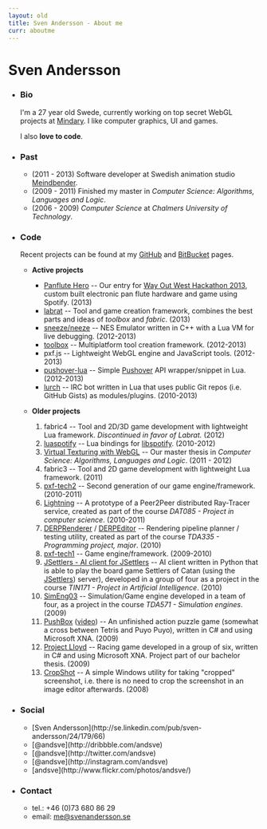 ```yaml
---
layout: old
title: Sven Andersson - About me
curr: aboutme
---
```

Sven Andersson
==============
* ### Bio ###

	I'm a 27 year old Swede, currently working on top secret WebGL projects at [Mindary](http://www.mindary.se/). I like computer graphics, UI and games.

	I also **love to code**. 

* ### Past ###
	
	*  (2011 - 2013) Software developer at Swedish animation studio [Meindbender](http://meindbender.com/).
	*  (2009 - 2011) Finished my master in _Computer Science: Algorithms, Languages and Logic_.
	*  (2006 - 2009) _Computer Science_ at _Chalmers University of Technology_.

* ### Code ###

	Recent projects can be found at my [GitHub](https://github.com/sweetfish) and [BitBucket](https://bitbucket.org/andsve) pages.

	* **Active projects**

		* [Panflute Hero](http://wowhack.challengepost.com/submissions/16385-panflute-hero) -- Our entry for [Way Out West Hackathon 2013](http://wowhack.challengepost.com/), custom built electronic pan flute hardware and game using Spotify. (2013)
		* [labrat](https://bitbucket.org/andsve/labrat/) -- Tool and game creation framework, combines the best parts and ideas of *toolbox* and *fabric*. (2013)
		* [sneeze/neeze](https://bitbucket.org/andsve/sneeze/) -- NES Emulator written in C++ with a Lua VM for live debugging. (2012-2013)
		* [toolbox](https://bitbucket.org/andsve/toolbox/) -- Multiplatform tool creation framework. (2012-2013)
		* pxf.js -- Lightweight WebGL engine and JavaScript tools. (2012-2013)
		* [pushover-lua](https://github.com/sweetfish/pushover-lua) -- Simple [Pushover](https://pushover.net) API wrapper/snippet in Lua. (2012-2013)
		* [lurch](http://github.com/sweetfish/lurch) -- IRC bot written in Lua that uses public Git repos (i.e. GitHub Gists) as modules/plugins. (2010-2013)
		

	* **Older projects**

		1.  fabric4 -- Tool and 2D/3D game development with lightweight Lua framework. *Discontinued in favor of Labrat.* (2012)
		1.  [luaspotify](https://github.com/sweetfish/luaspotify/) -- Lua bindings for [libspotify](https://developer.spotify.com/technologies/libspotify/). (2010-2012)
		1.  [Virtual Texturing with WebGL](http://publications.lib.chalmers.se/publication/155126) -- Our master thesis in _Computer Science: Algorithms, Languages and Logic_. (2011 - 2012)
		1.  fabric3 -- Tool and 2D game development with lightweight Lua framework. (2011)
		1.  [pxf-tech2](http://github.com/pxf/pxf-tech2) -- Second generation of our game engine/framework. (2010-2011)
		1.  [Lightning](http://github.com/pxf/pxf-tech2/tree/master/Projects/Lightning) -- A prototype of a Peer2Peer distributed Ray-Tracer service, created as part of the course _DAT085 - Project in computer science_. (2010-2011)
		1.  [DERPRenderer](http://github.com/pxf/pxf-tech2/tree/master/Projects/DERPRenderer) / [DERPEditor](http://github.com/pxf/pxf-tech2/tree/master/Projects/DERPEditor) -- Rendering pipeline planner / testing utility, created as part of the course _TDA335 - Programming project, major_. (2010)
		1.  [pxf-tech1](http://github.com/pxf/pxf) -- Game engine/framework. (2009-2010)
		1.  [JSettlers - AI client for JSettlers](http://sweetfish.github.com/TIN171/) -- AI client written in Python that is able to play the board game Settlers of Catan (using the [JSettlers](http://nand.net/jsettlers/devel/)) server), developed in a group of four as a project in the course _TIN171 - Project in Artificial Intelligence_. (2010)
		1.  [SimEng03](http://code.google.com/p/simeng03/) -- Simulation/Game engine developed in a team of four, as a project in the course _TDA571 - Simulation engines_. (2009)
		1.  [PushBox](http://md5.se/cg/pb/PushBoxWindows_noinstall.zip) ([video](http://md5.se/cg/pb/pushbox_02.ogv)) -- An unfinished action puzzle game (somewhat a cross between Tetris and Puyo Puyo), written in C# and using Microsoft XNA. (2009)
		1.  [Project Lloyd](http://lloyd.codeplex.com/) -- Racing game developed in a group of six, written in C# and using Microsoft XNA. Project part of our bachelor thesis. (2009)
		1.  [CropShot](http://content.svenandersson.se/cropshot/) -- A simple Windows utility for taking "cropped" screenshot, i.e. there is no need to crop the screenshot in an image editor afterwards. (2008)

* ### Social ###
	
	<ul>
	<li><i class="fa fa-linkedin-square"></i> [Sven Andersson](http://se.linkedin.com/pub/sven-andersson/24/179/66)</li>
	<li><i class="fa fa-dribbble"></i> [@andsve](http://dribbble.com/andsve)</li>
	<li><i class="fa fa-twitter-square"></i> [@andsve](http://twitter.com/andsve)</li>
	<li><i class="fa fa-instagram"></i> [@andsve](http://instagram.com/andsve)</li>
	<li><i class="fa fa-flickr"></i> [andsve](http://www.flickr.com/photos/andsve/)</li>
	</ul>

* ### Contact ###
	
	* tel.: +46 (0)73 680 86 29
	* email: me@svenandersson.se
